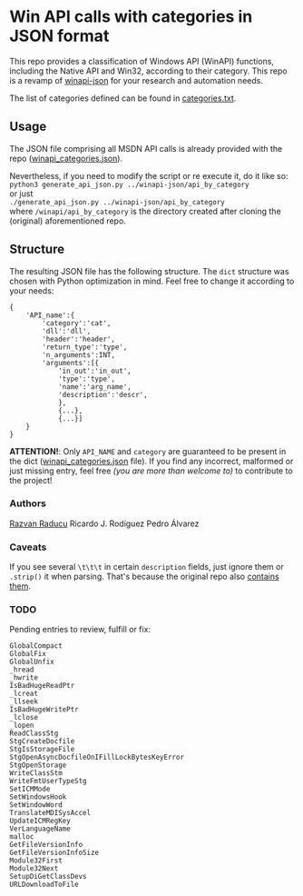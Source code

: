 # Win API calls with categories in JSON format
This repo provides a classification of Windows API (WinAPI) functions, including the Native API and Win32, according to their category. This repo is a revamp of [winapi-json](https://github.com/vadimkotov/winapi-json) for your research and automation needs.

The list of categories defined can be found in [categories.txt](./categories.txt).

## Usage
The JSON file comprising all MSDN API calls is already provided with the repo ([winapi_categories.json](./winapi_categories.json)).

Nevertheless, if you need to modify the script or re execute it, do it like so:  
`python3 generate_api_json.py ../winapi-json/api_by_category`  
or just  
`./generate_api_json.py ../winapi-json/api_by_category`  
where `/winapi/api_by_category` is the directory created after cloning the (original) aforementioned repo.

## Structure
The resulting JSON file has the following structure. The `dict` structure was chosen with Python optimization in mind. Feel free to change it according to your needs:
```
{
	'API_name':{
		'category':'cat',
		'dll':'dll',
		'header':'header',
		'return_type':'type',
		'n_arguments':INT,
		'arguments':[{
			'in_out':'in_out',
			'type':'type',
			'name':'arg_name',
			'description':'descr',
			},
			{...},
			{...}]
	}
}
```

**ATTENTION!**: Only `API_NAME` and `category` are guaranteed to be present in the dict ([winapi_categories.json](./winapi_categories.json) file). If you find any incorrect, malformed or just missing entry, feel free *(you are more than welcome to)* to contribute to the project!

### Authors
[Razvan Raducu](https://github.com/RazviOverflow)
Ricardo J. Rodíguez
Pedro Álvarez

### Caveats
If you see several `\t\t\t` in certain `description` fields, just ignore them or `.strip()` it when parsing. That's because the original repo also [contains them](https://github.com/vadimkotov/winapi-json/blob/master/api_by_category/dynamic_data_exchange_management.json#L26).

### TODO
Pending entries to review, fulfill or fix:
```
GlobalCompact
GlobalFix
GlobalUnfix
_hread
_hwrite
IsBadHugeReadPtr
_lcreat
_llseek
IsBadHugeWritePtr
_lclose
_lopen
ReadClassStg
StgCreateDocfile
StgIsStorageFile
StgOpenAsyncDocfileOnIFillLockBytesKeyError
StgOpenStorage
WriteClassStm
WriteFmtUserTypeStg
SetICMMode
SetWindowsHook
SetWindowWord
TranslateMDISysAccel
UpdateICMRegKey
VerLanguageName
malloc
GetFileVersionInfo
GetFileVersionInfoSize
Module32First
Module32Next
SetupDiGetClassDevs
URLDownloadToFile
```